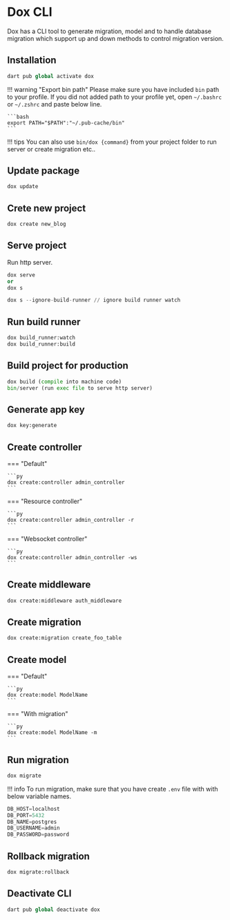 # Dox CLI

Dox has a CLI tool to generate migration, model and to handle database migration which support up and down methods to control migration version.

## Installation

```py
dart pub global activate dox
```

!!! warning "Export bin path"
    Please make sure you have included `bin` path to your profile. If you did not added path to your profile yet, open `~/.bashrc` or `~/.zshrc` and paste below line.
    
    ```bash
    export PATH="$PATH":"~/.pub-cache/bin"
    ```

!!! tips
    You can also use `bin/dox {command}` from your project folder to run server or create migration etc..

## Update package

```py
dox update
```

## Crete new project

```py
dox create new_blog
```

## Serve project

Run http server.

```py
dox serve 
or 
dox s

dox s --ignore-build-runner // ignore build runner watch
```

## Run build runner

```py
dox build_runner:watch
dox build_runner:build
```

## Build project for production

```py
dox build (compile into machine code)
bin/server (run exec file to serve http server)
```

## Generate app key

```py
dox key:generate
```

## Create controller

=== "Default"

    ```py
    dox create:controller admin_controller
    ```

=== "Resource controller"

    ```py
    dox create:controller admin_controller -r
    ```

=== "Websocket controller"

    ```py
    dox create:controller admin_controller -ws
    ```

## Create middleware

```py
dox create:middleware auth_middleware
```

## Create migration

```py
dox create:migration create_foo_table
```

## Create model

=== "Default"

    ```py
    dox create:model ModelName
    ```

=== "With migration"

    ```py
    dox create:model ModelName -m
    ```

## Run migration

```py
dox migrate
```

!!! info 
    To run migration, make sure that you have create `.env` file with with below variable names.

```py
DB_HOST=localhost
DB_PORT=5432
DB_NAME=postgres
DB_USERNAME=admin
DB_PASSWORD=password
```

## Rollback migration

```py
dox migrate:rollback
```

## Deactivate CLI

```py
dart pub global deactivate dox
```